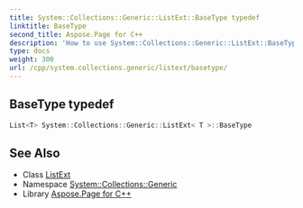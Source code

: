 ```yaml
---
title: System::Collections::Generic::ListExt::BaseType typedef
linktitle: BaseType
second_title: Aspose.Page for C++
description: 'How to use System::Collections::Generic::ListExt::BaseType typedef of System::Collections::Generic::ListExt class in C++.'
type: docs
weight: 300
url: /cpp/system.collections.generic/listext/basetype/
---
```

## BaseType typedef




```cpp
List<T> System::Collections::Generic::ListExt< T >::BaseType
```

## See Also

* Class [ListExt](../)
* Namespace [System::Collections::Generic](../../)
* Library [Aspose.Page for C++](../../../)
